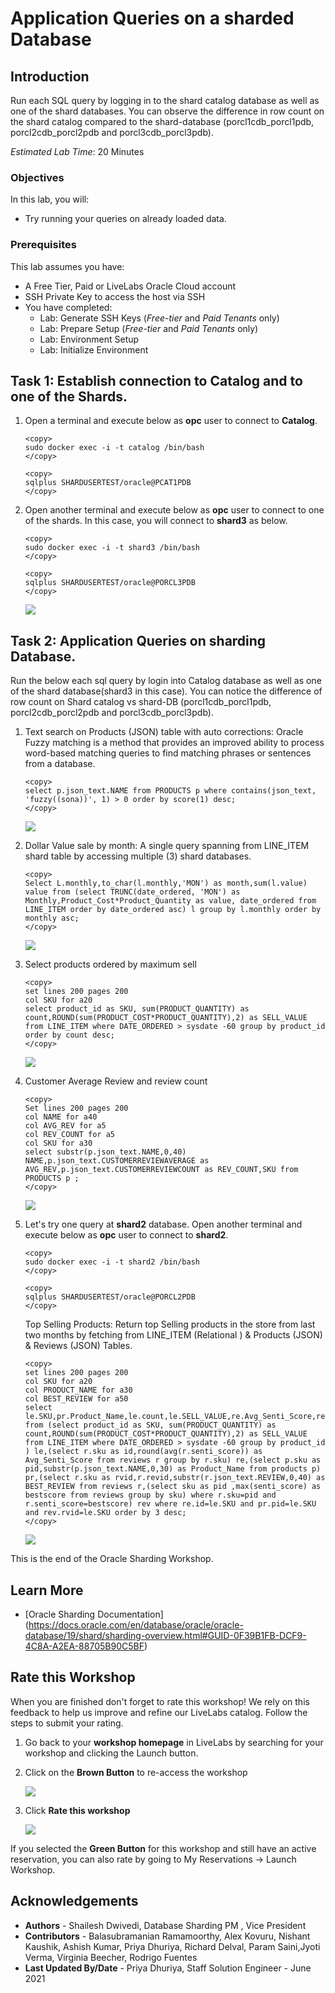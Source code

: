 # Application Queries on a sharded Database

## Introduction   
Run each SQL query by logging in to the shard catalog database as well as one of the shard databases. You can observe the difference in row count on the shard catalog compared to the shard-database (porcl1cdb\_porcl1pdb, porcl2cdb\_porcl2pdb and porcl3cdb\_porcl3pdb).

*Estimated Lab Time*: 20 Minutes

### Objectives
In this lab, you will:
* Try running your queries on already loaded data.

### Prerequisites
This lab assumes you have:
- A Free Tier, Paid or LiveLabs Oracle Cloud account
- SSH Private Key to access the host via SSH
- You have completed:
    - Lab: Generate SSH Keys (*Free-tier* and *Paid Tenants* only)
    - Lab: Prepare Setup (*Free-tier* and *Paid Tenants* only)
    - Lab: Environment Setup
    - Lab: Initialize Environment

## Task 1: Establish connection to Catalog and to one of the Shards.

1. Open a terminal and execute below as **opc** user to connect to **Catalog**.

    ```
    <copy>
    sudo docker exec -i -t catalog /bin/bash
    </copy>
    ```

    ```
    <copy>
    sqlplus SHARDUSERTEST/oracle@PCAT1PDB
    </copy>
    ```

2. Open another terminal and execute below as **opc** user to connect to one of the shards. In this    case, you will connect to **shard3** as below.

    ```
    <copy>
    sudo docker exec -i -t shard3 /bin/bash
    </copy>
    ```
    ```
    <copy>
    sqlplus SHARDUSERTEST/oracle@PORCL3PDB
    </copy>
    ```

    ![](./images/1.JPG " ") 

## Task 2: Application Queries on sharding Database.

Run the below each sql query by login into Catalog database as well as one of the shard database(shard3 in this case). You can notice the difference of row count on Shard catalog vs shard-DB (porcl1cdb\_porcl1pdb, porcl2cdb\_porcl2pdb and porcl3cdb\_porcl3pdb).

1. Text search on Products (JSON) table with auto corrections: Oracle Fuzzy matching is a method that provides an improved ability to process word-based matching queries to find matching phrases or sentences from a database.

    ```
    <copy>
    select p.json_text.NAME from PRODUCTS p where contains(json_text, 'fuzzy((sona))', 1) > 0 order by score(1) desc;
    </copy>
    ```

    ![](./images/query2.JPG " ") 

2. Dollar Value sale by month: A single query spanning from LINE_ITEM shard table by accessing multiple (3) shard databases.
   
    ```
    <copy>
    Select L.monthly,to_char(l.monthly,'MON') as month,sum(l.value) value from (select TRUNC(date_ordered, 'MON') as Monthly,Product_Cost*Product_Quantity as value, date_ordered from LINE_ITEM order by date_ordered asc) l group by l.monthly order by monthly asc;
    </copy>
    ```

    ![](./images/query3.JPG " ") 


3. Select products ordered by maximum sell

    ```
    <copy>
    set lines 200 pages 200
    col SKU for a20
    select product_id as SKU, sum(PRODUCT_QUANTITY) as count,ROUND(sum(PRODUCT_COST*PRODUCT_QUANTITY),2) as SELL_VALUE from LINE_ITEM where DATE_ORDERED > sysdate -60 group by product_id order by count desc;
    </copy>
    ```
    ![](./images/query5.JPG " ") 

4. Customer Average Review and review count

    ```
    <copy>
    Set lines 200 pages 200
    col NAME for a40
    col AVG_REV for a5
    col REV_COUNT for a5
    col SKU for a30
    select substr(p.json_text.NAME,0,40) NAME,p.json_text.CUSTOMERREVIEWAVERAGE as AVG_REV,p.json_text.CUSTOMERREVIEWCOUNT as REV_COUNT,SKU from PRODUCTS p ;
    </copy>
    ```

    ![](./images/query6.JPG " ") 

5.  Let's try one query at **shard2** database. Open another terminal and execute below as **opc** user to connect to **shard2**.

    ```
    <copy>
    sudo docker exec -i -t shard2 /bin/bash
    </copy>
    ```
    ```
    <copy>
    sqlplus SHARDUSERTEST/oracle@PORCL2PDB
    </copy>
    ```

    Top Selling Products: Return top Selling products in the store from last two months
    by fetching from LINE_ITEM (Relational ) & Products (JSON) & Reviews (JSON) Tables.

    ```
    <copy>
    set lines 200 pages 200
    col SKU for a20
    col PRODUCT_NAME for a30
    col BEST_REVIEW for a50
    select le.SKU,pr.Product_Name,le.count,le.SELL_VALUE,re.Avg_Senti_Score,rev.BEST_REVIEW from (select product_id as SKU, sum(PRODUCT_QUANTITY) as count,ROUND(sum(PRODUCT_COST*PRODUCT_QUANTITY),2) as SELL_VALUE from LINE_ITEM where DATE_ORDERED > sysdate -60 group by product_id ) le,(select r.sku as id,round(avg(r.senti_score)) as Avg_Senti_Score from reviews r group by r.sku) re,(select p.sku as pid,substr(p.json_text.NAME,0,30) as Product_Name from products p) pr,(select r.sku as rvid,r.revid,substr(r.json_text.REVIEW,0,40) as BEST_REVIEW from reviews r,(select sku as pid ,max(senti_score) as bestscore from reviews group by sku) where r.sku=pid and r.senti_score=bestscore) rev where re.id=le.SKU and pr.pid=le.SKU and rev.rvid=le.SKU order by 3 desc;
    </copy>
    ```
    ![](./images/query1.JPG " ") 


This is the end of the Oracle Sharding Workshop.


## Learn More

- [Oracle Sharding Documentation] (https://docs.oracle.com/en/database/oracle/oracle-database/19/shard/sharding-overview.html#GUID-0F39B1FB-DCF9-4C8A-A2EA-88705B90C5BF)

## Rate this Workshop
When you are finished don't forget to rate this workshop!  We rely on this feedback to help us improve and refine our LiveLabs catalog.  Follow the steps to submit your rating.

1.  Go back to your **workshop homepage** in LiveLabs by searching for your workshop and clicking the Launch button.
2.  Click on the **Brown Button** to re-access the workshop  

    ![](https://raw.githubusercontent.com/oracle/learning-library/master/common/labs/cloud-login/images/workshop-homepage-2.png " ")

3.  Click **Rate this workshop**

    ![](https://raw.githubusercontent.com/oracle/learning-library/master/common/labs/cloud-login/images/rate-this-workshop.png " ")

If you selected the **Green Button** for this workshop and still have an active reservation, you can also rate by going to My Reservations -> Launch Workshop.

## Acknowledgements
* **Authors** - Shailesh Dwivedi, Database Sharding PM , Vice President
* **Contributors** - Balasubramanian Ramamoorthy, Alex Kovuru, Nishant Kaushik, Ashish Kumar, Priya Dhuriya, Richard Delval, Param Saini,Jyoti Verma, Virginia Beecher, Rodrigo Fuentes
* **Last Updated By/Date** - Priya Dhuriya, Staff Solution Engineer - June 2021
